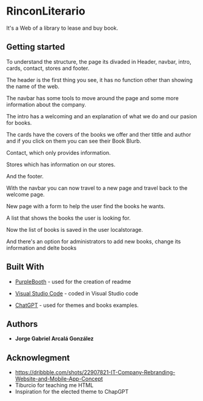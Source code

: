 # RinconLiterario

It's a Web of a library to lease and buy book.


## Getting started

To understand the structure, the page its divaded in Header, navbar, intro, cards, contact, stores and footer.

The header is the first thing you see, it has no function other than showing the name of the web.

The navbar has some tools to move around the page and some more information about the company.

The intro has a welcoming and an explanation of what we do and our pasion for books.

The cards have the covers of the books we offer and ther tittle and author and if you click on them you can see their Book Blurb.

Contact, which only provides information.

Stores which has information on our stores.

And the footer.

With the navbar you can now travel to a new page and travel back to the welcome page.

New page with a form to help the user find the books he wants.

A list that shows the books the user is looking for.

Now the list of books is saved in the user localstorage.

And there's an option for administrators to add new books, change its information and delte books


## Built With

  - [PurpleBooth](https://github.com/PurpleBooth/a-good-readme-template) - used for the creation of readme

  - [Visual Studio Code](https://code.visualstudio.com/) - coded in Visual Studio code

  - [ChatGPT](https://chat.openai.com/) - used for themes and books examples.
    

## Authors

  - **Jorge Gabriel Arcalá González** 


## Acknowlegment

  - https://dribbble.com/shots/22907821-IT-Company-Rebranding-Website-and-Mobile-App-Concept
  - Tiburcio for teaching me HTML
  - Inspiration for the elected theme to ChapGPT
  